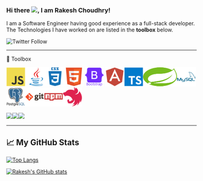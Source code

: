 
<!--
**rockeshub/rockeshub** is a ✨ _special_ ✨ repository because its `README.md` (this file) appears on your GitHub profile.

Here are some ideas to get you started:

- 🔭 I’m currently working on ...
- 🌱 I’m currently learning ...
- 👯 I’m looking to collaborate on ...
- 🤔 I’m looking for help with ...
- 💬 Ask me about ...
- 📫 How to reach me: ...
- 😄 Pronouns: ...
- ⚡ Fun fact: ...
-->


### Hi there <img src="https://raw.githubusercontent.com/MartinHeinz/MartinHeinz/master/wave.gif" width="30px">, I am Rakesh Choudhry!

I am a Software Engineer having good experience as a full-stack developer. The Technologies I have worked on are listed in the **toolbox** below.


![Twitter Follow](https://img.shields.io/twitter/follow/rakeshchoyal?style=social)

---
🧰 Toolbox

<img src="https://github.com/devicons/devicon/blob/master/icons/javascript/javascript-original.svg" alt="JavaScript" width="50" height="50"/> <img src="https://github.com/devicons/devicon/blob/master/icons/java/java-original.svg" alt="java" width="50" height="50"/><img src="https://github.com/devicons/devicon/blob/master/icons/css3/css3-plain-wordmark.svg" alt="CSS" width="50" height="50"/><img src="https://github.com/devicons/devicon/blob/master/icons/html5/html5-original.svg" alt="HTML" width="50" height="50"/> <img src="https://github.com/devicons/devicon/blob/master/icons/bootstrap/bootstrap-plain-wordmark.svg" alt="Bootsrap" width="50" height="50"/> <img src="https://github.com/devicons/devicon/blob/master/icons/angularjs/angularjs-plain.svg" alt="Angular" width="50" height="50"/><img src="https://github.com/devicons/devicon/blob/master/icons/typescript/typescript-plain.svg" alt="typescript" width="50" height="50"/><img src="https://github.com/devicons/devicon/blob/master/icons/spring/spring-original.svg" alt="Spring" width="90" height="50"/><img src="https://github.com/devicons/devicon/blob/master/icons/mysql/mysql-plain-wordmark.svg" alt="Mysql" width="50" height="50"/><img src="https://github.com/devicons/devicon/blob/master/icons/postgresql/postgresql-original-wordmark.svg" alt="PostgreSQL" width="50" height="50"/><img src="https://github.com/devicons/devicon/blob/master/icons/git/git-original-wordmark.svg" alt="Git" width="50" height="50"/><img src="https://github.com/devicons/devicon/blob/master/icons/npm/npm-original-wordmark.svg" alt="npm" width="50" height="50"/><img src="https://github.com/devicons/devicon/blob/master/icons/nestjs/nestjs-plain.svg" alt="nestjs" width="50" height="50"/>

<img src="https://img.icons8.com/color/48/000000/intellij-idea.png"/><img src="https://img.icons8.com/color/48/000000/visual-studio-code-2019.png"/><img src="https://img.icons8.com/color/48/000000/docker.png"/>

---

## &#x1f4c8; My GitHub Stats

[![Top Langs](https://github-readme-stats.vercel.app/api/top-langs/?username=rockeshub&theme=radical)](https://github.com/anuraghazra/github-readme-stats)

[![Rakesh's GitHub stats](https://github-readme-stats.vercel.app/api?username=rockeshub&theme=radical)](https://github.com/anuraghazra/github-readme-stats)

